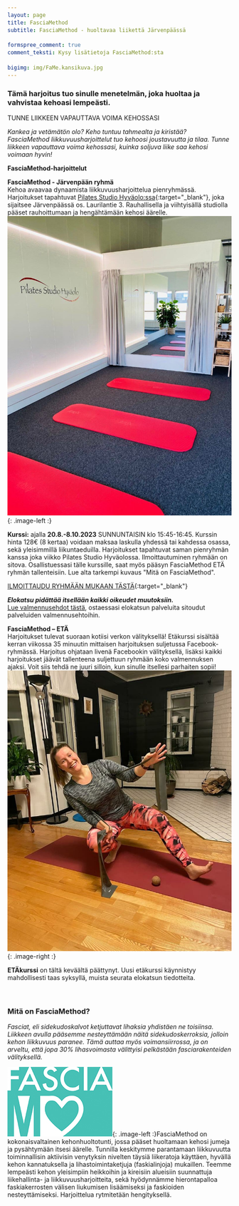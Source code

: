 ```yaml
---
layout: page
title: FasciaMethod
subtitle: FasciaMethod - huoltavaa liikettä Järvenpäässä

formspree_comment: true
comment_teksti: Kysy lisätietoja FasciaMethod:sta

bigimg: img/FaMe.kansikuva.jpg
---
```


### Tämä harjoitus tuo sinulle menetelmän, joka huoltaa ja vahvistaa kehoasi lempeästi.
<p></p>
<p class="otsikkolistapalkki">
TUNNE LIIKKEEN VAPAUTTAVA VOIMA KEHOSSASI
</p>


*Kankea ja vetämätön olo? Keho tuntuu tahmealta ja kiristää?*  
*FasciaMethod liikkuvuusharjoittelut tuo kehoosi joustavuutta ja tilaa. Tunne liikkeen vapauttava voima kehossasi, kuinka soljuva liike saa kehosi voimaan hyvin!*

**FasciaMethod-harjoittelut**

**FasciaMethod - Järvenpään ryhmä**  
Kehoa avaavaa dynaamista liikkuvuusharjoittelua pienryhmässä. Harjoitukset tapahtuvat [Pilates Studio Hyväolo:ssa](https://pilatesstudiohyvaolo.fi/){:target="_blank"}, joka sijaitsee Järvenpäässä os. Laurilantie 3. Rauhallisella ja viihtyisällä studiolla pääset rauhoittumaan ja hengähtämään kehosi äärelle.
![hyvaolo](/img/hyvaolo.jpg "Hyvaolo"){: .image-left :}

**Kurssi:** ajalla **20.8.-8.10.2023** SUNNUNTAISIN klo 15:45-16:45. Kurssin hinta 128€ (8 kertaa) voidaan maksaa laskulla yhdessä tai kahdessa osassa, sekä yleisimmillä liikuntaeduilla. Harjoitukset tapahtuvat saman pienryhmän kanssa joka viikko Pilates Studio Hyväolossa. Ilmoittautuminen ryhmään on sitova. Osallistuessasi tälle kurssille, saat myös pääsyn FasciaMethod ETÄ ryhmän tallenteisiin. Lue alta tarkempi kuvaus "Mitä on FasciaMethod".

[ILMOITTAUDU RYHMÄÄN MUKAAN TÄSTÄ](https://forms.gle/WmL4guCGirRY7xQx6){:target="_blank"}

**_Elokatsu pidättää itsellään kaikki oikeudet muutoksiin._**  
[Lue valmennusehdot tästä](/valmennusehdot), ostaessasi elokatsun palveluita sitoudut palveluiden valmennusehtoihin.

**FasciaMethod – ETÄ**  
Harjoitukset tulevat suoraan kotiisi verkon välityksellä! Etäkurssi sisältää kerran viikossa 35 minuutin mittaisen harjoituksen suljetussa Facebook-ryhmässä. Harjoitus ohjataan livenä Facebookin välityksellä, lisäksi kaikki harjoitukset jäävät tallenteena suljettuun ryhmään koko valmennuksen ajaksi. Voit siis tehdä ne juuri silloin, kun sinulle itsellesi parhaiten sopii!
![fasciamethod](/img/Fame.mainoskuva.jpg "FasciaMethod"){: .image-right :}

**ETÄkurssi** on tältä keväältä päättynyt. Uusi etäkurssi käynnistyy mahdollisesti taas syksyllä, muista seurata elokatsun tiedotteita.  
<br/><br/>

### Mitä on FasciaMethod?


*Fasciat, eli sidekudoskalvot ketjuttavat lihaksia yhdistäen ne toisiinsa. Liikkeen avulla pääsemme nesteyttämään näitä sidekudoskerroksia, jolloin kehon liikkuvuus paranee. Tämä auttaa myös voimansiirrossa, ja on arveltu, että jopa 30% lihasvoimasta välittyisi pelkästään fasciarakenteiden välityksellä.*

![fasciamethod_logo](/img/fasciaME-pieni.jpg "FasciaMethod logo"){: .image-left :}FasciaMethod on kokonaisvaltainen kehonhuoltotunti, jossa pääset huoltamaan kehosi jumeja ja pysähtymään itsesi äärelle. Tunnilla keskitymme parantamaan liikkuvuutta toiminnallisin aktiivisin venytyksin nivelten täysiä liikeratoja käyttäen, hyvällä kehon kannatuksella ja lihastoimintaketjuja (faskialinjoja) mukaillen. 
Teemme lempeästi kehon yleisimpiin heikkoihin ja kireisiin alueisiin
suunnattuja liikehallinta- ja liikkuvuusharjoitteita, sekä hyödynnämme hierontapalloa faskiakerrosten välisen liukumisen lisäämiseksi ja faskioiden nesteyttämiseksi.
Harjoittelua rytmitetään hengityksellä.

